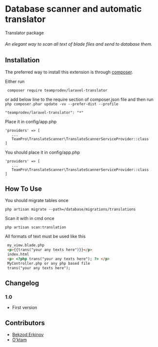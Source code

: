 # Database scanner and automatic translator #
Translator package 
###### An elegant way to scan all text of blade files and send to database them. ##


## Installation ##

The preferred way to install this extension is through [composer](http://getcomposer.org/download/).

Either run

```injectablephp
 composer require teamprodev/laravel-translator
```

or add below line to the require section of composer.json file and then run `php composer.phar update -vv --prefer-dist --profile`

```injectablephp
"teamprodev/laravel-translator": "*"
```
Place it in config/app.php
```injectablephp
'providers' => [ 
   ...
   TeamPro\TranslateScanner\TranslateScannerServiceProvider::class
]
```
You should place it in config/app.php
```injectablephp
'providers' => [ 
   ...
   TeamPro\TranslateScanner\TranslateScannerServiceProvider::class
]
```
## How To Use ##

You should migrate tables once
```injectablephp
php artisan migrate --path=/database/migrations/translations
```
Scan it with in cmd once
```injectablephp
php artisan scan:translation
```

All formats of text must be used like this 
```html 
 my_view.blade.php
 <p>{{trans("your any texts here")}}</p>
 index.html
 <p> <?php trans("your any texts here"); ?> </p>
 MyController.php or any php based file
 trans("your any texts here");
```

## Changelog ##

### 1.0 ###
* First version


## Contributors ##

* [Bekzod Erkinov](https://github.com/iBekzod)
* [O'ktam](https://github.com/Uktam19980416)
